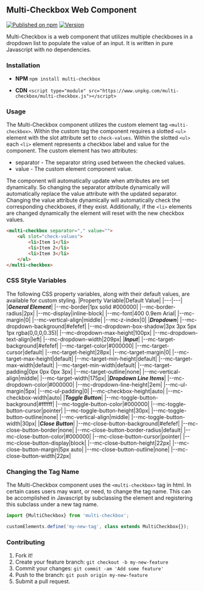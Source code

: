 ## Multi-Checkbox Web Component
[![Published on npm](https://img.shields.io/badge/npm-published-blue)](https://www.npmjs.com/package/multi-checkbox)
[![Version](https://img.shields.io/badge/version-0.1.11-brightgreen)](https://github.com/smontanus/multi-checkbox)

Multi-Checkbox is a web component that utilizes multiple checkboxes in a dropdown list to populate the value of an input. It is written in pure Javascript with no dependencies.

### Installation
* **NPM**
    `npm install multi-checkbox`

* **CDN**
    ```<script type="module" src="https://www.unpkg.com/multi-checkbox/multi-checkbox.js"></script>```

### Usage
The Multi-Checkbox component utilizes the custom element tag `<multi-checkbox>`. Within the custom tag the component requires a slotted `<ul>` element with the slot attribute set to `check-values`. Within the slotted `<ul>` each `<li>` element represents a checkbox label and value for the component. The custom element has two attributes:

* separator - The separator string used between the checked values.
* value - The custom element component value.

The component will automatically update when attributes are set dynamically. So changing the separator attribute dynamically will automatically replace the value attribute with the updated separator. Changing the value attribute dynamically will automatically check the corresponding checkboxes, if they exist. Additionally, if the `<li>` elements are changed dynamically the element will reset with the new checkbox values.

```html
<multi-checkbox separator="," value="">
    <ul slot="check-values">
        <li>Item 1</li>
        <li>Item 2</li>
        <li>Item 3</li>
    </ul>
</multi-checkbox>
```

### CSS Style Variables
The following CSS property variables, along with their default values, are available for custom styling.
|Property Variable|Default Value|
|---|---|
|***General Element***|
|--mc-border|1px solid #000000|
|--mc-border-radius|2px|
|--mc-display|inline-block|
|--mc-font|400 0.9em Arial|
|--mc-margin|0|
|--mc-vertical-align|middle|
|--mc-z-index|0|
|***Dropdown***|
|--mc-dropdown-background|#efefef|
|--mc-dropdown-box-shadow|3px 3px 5px 1px rgba(0,0,0,0.35)|
|--mc-dropdown-max-height|100px|
|--mc-dropdown-text-align|left|
|--mc-dropdown-width|209px|
|***Input***|
|--mc-target-background|#efefef|
|--mc-target-color|#000000|
|--mc-target-cursor|default|
|--mc-target-height|28px|
|--mc-target-margin|0|
|--mc-target-max-height|default|
|--mc-target-min-height|default|
|--mc-target-max-width|default|
|--mc-target-min-width|default|
|--mc-target-padding|0px 0px 0px 3px|
|--mc-target-outline|none|
|--mc-vertical-align|middle|
|--mc-target-width|175px|
|***Dropdown Line Items***|
|--mc-dropdown-color|#000000|
|--mc-dropdown-line-height|2em|
|--mc-ul-margin|5px|
|--mc-ul-padding|0|
|--mc-checkbox-height|auto|
|--mc-checkbox-width|auto|
|***Toggle Button***|
|--mc-toggle-button-background|#ffffff|
|--mc-toggle-button-color|#000000|
|--mc-toggle-button-cursor|pointer|
|--mc-toggle-button-height|30px|
|--mc-toggle-button-outline|none|
|--mc-vertical-align|middle|
|--mc-toggle-button-width|30px|
|***Close Button***|
|--mc-close-button-background|#efefef|
|--mc-close-button-border|none|
|--mc-close-button-border-radius|default|
|--mc-close-button-color|#000000|
|--mc-close-button-cursor|pointer|
|--mc-close-button-display|block|
|--mc-close-button-height|22px|
|--mc-close-button-margin|5px auto|
|--mc-close-button-outline|none|
|--mc-close-button-width|22px|

### Changing the Tag Name
The Multi-Checkbox component uses the `<multi-checkbox>` tag in html. In certain cases users may want, or need, to change the tag name. This can be accomplished in Javascript by subclassing the element and registering this subclass under a new tag name.

```javascript
import {MultiCheckbox} from 'multi-checkbox';

customElements.define('my-new-tag', class extends MultiCheckbox{});
```

### Contributing
1. Fork it!
2. Create your feature branch: `git checkout -b my-new-feature`
3. Commit your changes: `git commit -am 'Add some feature'`
4. Push to the branch: `git push origin my-new-feature`
5. Submit a pull request.
